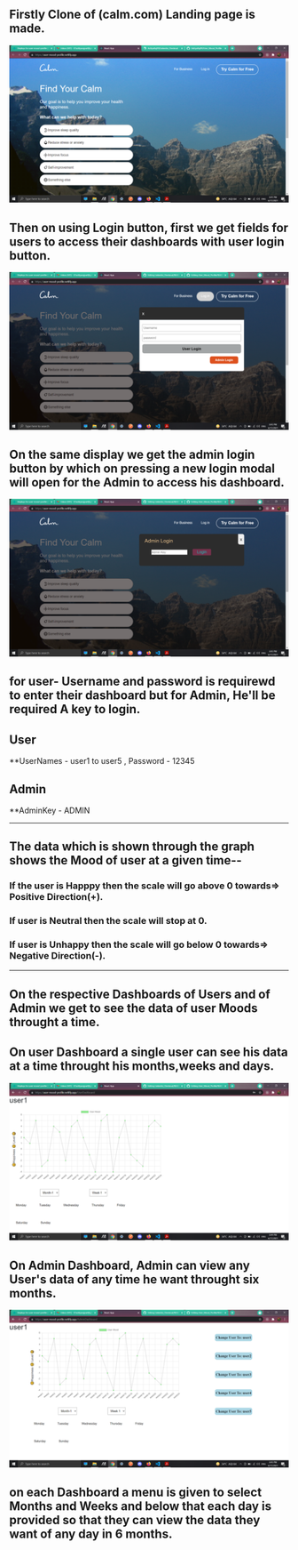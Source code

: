 ## Firstly Clone of (calm.com) Landing page is made.

![](Final_UI/image1.png)

## Then on using Login button, first we get fields for users to access their dashboards with user login button.
![](Final_UI/image2.png)

## On the same display we get the admin login button by which on pressing a new login modal will open for the Admin to access his dashboard.
![](Final_UI/image3.png)

## for user- Username and password is requirewd to enter their dashboard but for Admin, He'll be required A key to login.

## User
**UserNames - user1 to user5 , Password - 12345


## Admin 
**AdminKey -  ADMIN

-------------------------------------------------------------------------------------------------------------------------------------------------------------------
## The data which is shown through the graph shows the Mood of user at a given time--
### If the user is Happpy then the scale will go above 0 towards=> Positive Direction(+).
### If user is Neutral then the scale will stop at 0. 
### If user is Unhappy then the scale will go below 0 towards=> Negative Direction(-).
--------------------------------------------------------------------------------------------------------------------------------------------------------------------

## On the respective Dashboards of Users and of Admin we get to see the data of user Moods throught a time.

## On user Dashboard a single user can see his data at a time throught his months,weeks and days.
![](Final_UI/image5.png)

## On Admin Dashboard, Admin can view any User's data of any time he want throught six months.
![](Final_UI/image4.png)

## on each Dashboard a menu is given to select Months and Weeks and below that each day is provided so that they can view the data they want of any day in 6 months.
